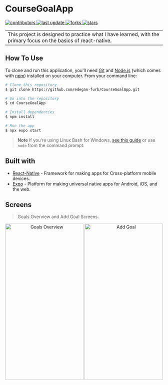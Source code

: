 # CourseGoalApp
 </p>
  <p>
  <a href="https://github.com/edegan-furb/CourseGoalApp/graphs/contributors">
    <img src="https://img.shields.io/github/contributors/edegan-furb/CourseGoalApp" alt="contributors" />
  </a>
  <a href="">
    <img src="https://img.shields.io/github/last-commit/edegan-furb/CourseGoalApp" alt="last update" />
  </a>
  <a href="https://github.com/edegan-furb/CourseGoalApp/network/members">
    <img src="https://img.shields.io/github/forks/edegan-furb/CourseGoalApp" alt="forks" />
  </a>
  <a href="https://github.com/edegan-furb/CourseGoalApp/stargazers">
    <img src="https://img.shields.io/github/stars/edegan-furb/CourseGoalApp" alt="stars" />
  </a>
</p>
<table>
<tr>
<td>
 This project is designed to practice what I have learned, with the primary focus on the basics of react-native. 
</td>
</tr>
</table>

## How To Use

To clone and run this application, you'll need [Git](https://git-scm.com) and [Node.js](https://nodejs.org/en/download/) (which comes with [npm](http://npmjs.com)) installed on your computer. From your command line:

```bash
# Clone this repository
$ git clone https://github.com/edegan-furb/CourseGoalApp.git

# Go into the repository
$ cd CourseGoalApp

# Install dependencies
$ npm install

# Run the app
$ npx expo start 
```

> **Note**
> If you're using Linux Bash for Windows, [see this guide](https://www.howtogeek.com/261575/how-to-run-graphical-linux-desktop-applications-from-windows-10s-bash-shell/) or use `node` from the command prompt.

## Built with 

- [React-Native](https://reactnative.dev/) -  Framework for making apps for Cross-platform mobile devices.
- [Expo](https://expo.dev/) - Platform for making universal native apps for Android, iOS, and the web.

## Screens

> Goals Overview and Add Goal Screens.

<p align="center">
  <a>
    <img src="https://github.com/edegan-furb/CourseGoalApp/blob/master/assets/Screenshot_1701454821.png" alt="Goals Overview" title="Goals Overview Screen" height="500" width="250">
  </a>
  <a>
    <img src="https://github.com/edegan-furb/CourseGoalApp/blob/master/assets/Screenshot_1701454840.png" alt="Add Goal" title="Add Goal Screen" height="500" width="250">
  </a>
</p>
